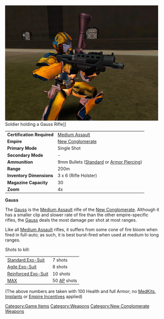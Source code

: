 ![](images/PSScreenShot0248.jpg "fig:PSScreenShot0248.jpg") Soldier holding a
Gauss Rifle\]\]

|                            |                                                                                            |
| -------------------------- | ------------------------------------------------------------------------------------------ |
| **Certification Required** | [Medium Assault](Medium_Assault.md)                                                        |
| **Empire**                 | [New Conglomerate](New_Conglomerate.md)                                                    |
| **Primary Mode**           | Single Shot                                                                                |
| **Secondary Mode**         | \-                                                                                         |
| **Ammunition**             | 9mm Bullets ([Standard](9mm_Bullet.md) or [Armor Piercing](Armour_Piercing_9mm_Bullet.md)) |
| **Range**                  | 200m                                                                                       |
| **Inventory Dimensions**   | 3 x 6 (Rifle Holster)                                                                      |
| **Magazine Capacity**      | 30                                                                                         |
| **Zoom**                   | 4x                                                                                         |

**Gauss**

The [Gauss](Gauss.md) is the [Medium
Assault](Medium_Assault.md) rifle of the [New
Conglomerate](New_Conglomerate.md). Although it has a smaller
clip and slower rate of fire than the other empire-specific rifles, the
[Gauss](Gauss.md) deals the most damage per shot at most ranges.

Like all [Medium Assault](Medium_Assault.md) rifles, it suffers
from some cone of fire bloom when fired in full-auto; as such, it is
best burst-fired when used at medium to long ranges.

Shots to kill:

|                                               |                                  |
| --------------------------------------------- | -------------------------------- |
| [Standard Exo-Suit](Standard_Exo-Suit.md)     | 7 shots                          |
| [Agile Exo-Suit](Agile_Exo-Suit.md)           | 8 shots                          |
| [Reinforced Exo-Suit](Reinforced_Exo-Suit.md) | 10 shots                         |
| [MAX](Mechanized_Assault_Exo-Suit.md)         | 50 [AP](Armor_Piercing.md) shots |

(The above numbers are taken with 100 Health and full Armor; no
[MedKits](MedKit.md), [Implants](Implants.md) or [Empire
Incentives](Empire_Incentives.md) applied)

[Category:Game Items](Category:Game_Items.md)
[Category:Weapons](Category:Weapons.md) [Category:New
Conglomerate Weapons](Category:New_Conglomerate_Weapons.md)
